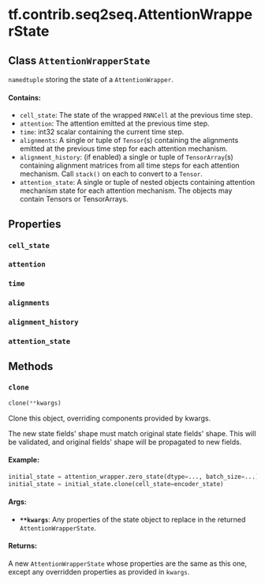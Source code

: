 <div itemscope itemtype="http://developers.google.com/ReferenceObject">
<meta itemprop="name" content="tf.contrib.seq2seq.AttentionWrapperState" />
<meta itemprop="path" content="Stable" />
<meta itemprop="property" content="cell_state"/>
<meta itemprop="property" content="attention"/>
<meta itemprop="property" content="time"/>
<meta itemprop="property" content="alignments"/>
<meta itemprop="property" content="alignment_history"/>
<meta itemprop="property" content="attention_state"/>
<meta itemprop="property" content="clone"/>
</div>

# tf.contrib.seq2seq.AttentionWrapperState

## Class `AttentionWrapperState`

`namedtuple` storing the state of a `AttentionWrapper`.



<!-- Placeholder for "Used in" -->


#### Contains:


- `cell_state`: The state of the wrapped `RNNCell` at the previous time
  step.
- `attention`: The attention emitted at the previous time step.
- `time`: int32 scalar containing the current time step.
- `alignments`: A single or tuple of `Tensor`(s) containing the alignments
   emitted at the previous time step for each attention mechanism.
- `alignment_history`: (if enabled) a single or tuple of `TensorArray`(s)
   containing alignment matrices from all time steps for each attention
   mechanism. Call `stack()` on each to convert to a `Tensor`.
- `attention_state`: A single or tuple of nested objects
   containing attention mechanism state for each attention mechanism.
   The objects may contain Tensors or TensorArrays.


## Properties

<h3 id="cell_state"><code>cell_state</code></h3>




<h3 id="attention"><code>attention</code></h3>




<h3 id="time"><code>time</code></h3>




<h3 id="alignments"><code>alignments</code></h3>




<h3 id="alignment_history"><code>alignment_history</code></h3>




<h3 id="attention_state"><code>attention_state</code></h3>






## Methods

<h3 id="clone"><code>clone</code></h3>

``` python
clone(**kwargs)
```

Clone this object, overriding components provided by kwargs.

The new state fields' shape must match original state fields' shape. This
will be validated, and original fields' shape will be propagated to new
fields.

#### Example:



```python
initial_state = attention_wrapper.zero_state(dtype=..., batch_size=...)
initial_state = initial_state.clone(cell_state=encoder_state)
```

#### Args:


* <b>`**kwargs`</b>: Any properties of the state object to replace in the returned
  `AttentionWrapperState`.


#### Returns:

A new `AttentionWrapperState` whose properties are the same as
this one, except any overridden properties as provided in `kwargs`.





